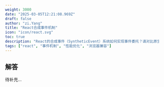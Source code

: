 ```yaml
---
weight: 3000
date: "2025-03-05T12:21:08.969Z"
draft: false
author: "zi.Yang"
title: "React合成事件机制"
icon: "icon/react.svg"
toc: true
description: "React的合成事件（SyntheticEvent）系统如何实现事件委托？请对比原生事件与合成事件的区别，并解释为何要设计这一抽象层（如跨浏览器兼容性）？"
tags: ["react", "事件机制", "性能优化", "浏览器兼容"]
---
```


## 解答

待补充...
